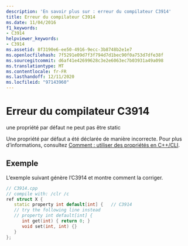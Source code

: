 ```yaml
---
description: 'En savoir plus sur : erreur du compilateur C3914'
title: Erreur du compilateur C3914
ms.date: 11/04/2016
f1_keywords:
- C3914
helpviewer_keywords:
- C3914
ms.assetid: 8f3190e6-ee50-4916-9ecc-3b8748b2e1e7
ms.openlocfilehash: 7f5291e09d7f3f794d7d1bec90f0a753d7dfe38f
ms.sourcegitcommit: d6af41e42699628c3e2e6063ec7b03931a49a098
ms.translationtype: MT
ms.contentlocale: fr-FR
ms.lasthandoff: 12/11/2020
ms.locfileid: "97143960"
---
```

# <a name="compiler-error-c3914"></a>Erreur du compilateur C3914

une propriété par défaut ne peut pas être static

Une propriété par défaut a été déclarée de manière incorrecte.  Pour plus d’informations, consultez [Comment : utiliser des propriétés en C++/CLI](../../dotnet/how-to-use-properties-in-cpp-cli.md).

## <a name="example"></a>Exemple

L’exemple suivant génère l’C3914 et montre comment la corriger.

```cpp
// C3914.cpp
// compile with: /clr /c
ref struct X {
   static property int default[int] {   // C3914
   // try the following line instead
   // property int default[int] {
      int get(int) { return 0; }
      void set(int, int) {}
   }
};
```
